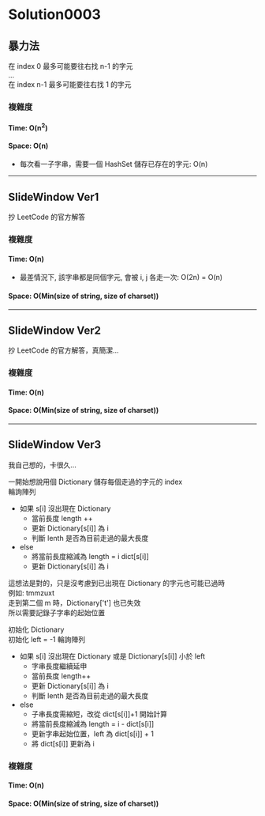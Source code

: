 # Solution0003

## 暴力法

在 index 0 最多可能要往右找 n-1 的字元  
...  
在 index n-1 最多可能要往右找 1 的字元

### 複雜度

#### Time: O(n<sup>2</sup>)

#### Space: O(n)
- 每次看一子字串，需要一個 HashSet 儲存已存在的字元: O(n)

---

## SlideWindow Ver1

抄 LeetCode 的官方解答

### 複雜度

#### Time: O(n)
- 最差情況下, 該字串都是同個字元, 會被 i, j 各走一次: O(2n) = O(n)  

#### Space: O(Min(size of string, size of charset))

---

## SlideWindow Ver2

抄 LeetCode 的官方解答，真簡潔...

### 複雜度

#### Time: O(n)

#### Space: O(Min(size of string, size of charset))

---

## SlideWindow Ver3

我自己想的，卡很久...  

一開始想說用個 Dictionary 儲存每個走過的字元的 index  
輪詢陣列
- 如果 s[i] 沒出現在 Dictionary
  - 當前長度 length ++
  - 更新 Dictionary[s[i]] 為 i
  - 判斷 lenth 是否為目前走過的最大長度
- else
  - 將當前長度縮減為 length = i dict[s[i]]
  - 更新 Dictionary[s[i]] 為 i

這想法是對的，只是沒考慮到已出現在 Dictionary 的字元也可能已過時  
例如: tmmzuxt  
走到第二個 m 時，Dictionary['t'] 也已失效  
所以需要記錄子字串的起始位置

初始化 Dictionary  
初始化 left = -1 
輪詢陣列
- 如果 s[i] 沒出現在 Dictionary 或是 Dictionary[s[i]] 小於 left
  - 字串長度繼續延申
  - 當前長度 length++
  - 更新 Dictionary[s[i]] 為 i
  - 判斷 lenth 是否為目前走過的最大長度
- else
  - 子串長度需縮短，改從 dict[s[i]]+1 開始計算
  - 將當前長度縮減為 length = i - dict[s[i]]
  - 更新字串起始位置，left 為 dict[s[i]] + 1
  - 將 dict[s[i]] 更新為 i

### 複雜度

#### Time: O(n)

#### Space: O(Min(size of string, size of charset))